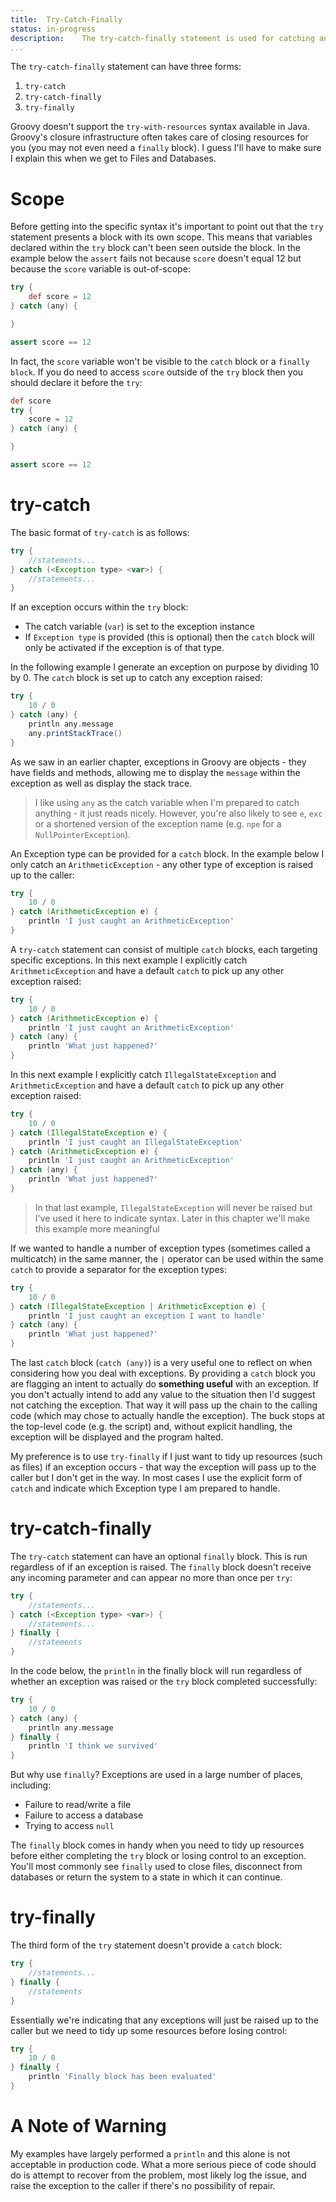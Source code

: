 ```yaml
---
title:	Try-Catch-Finally
status:	in-progress
description:	The try-catch-finally statement is used for catching and handling exceptions and errors.
...
```

The `try-catch-finally` statement can have three forms:

1. `try-catch`
2. `try-catch-finally`
3. `try-finally`

Groovy doesn't support the `try-with-resources` syntax available in Java. Groovy's closure infrastructure often takes care of closing resources for you (you may not even need a `finally` block). I guess I'll have to make sure I explain this when we get to Files and Databases.

# Scope
Before getting into the specific syntax it's important to point out that the `try` statement presents a block with its own scope. This means that variables declared within the `try` block can't been seen outside the block. In the example below the `assert` fails not because `score` doesn't equal 12 but because the `score` variable is out-of-scope:

```groovy
try {
    def score = 12
} catch (any) {

}

assert score == 12
```

In fact, the `score` variable won't be visible to the `catch` block or a `finally block`. If you do need to access `score` outside of the `try` block then you should declare it before the `try`:

```groovy
def score
try {
    score = 12
} catch (any) {

}

assert score == 12
```

# try-catch
The basic format of `try-catch`  is as follows:

```groovy
try {
	//statements...
} catch (<Exception type> <var>) {
	//statements...
}
```

If an exception occurs within the `try` block:

- The catch variable (`var`) is set to the exception instance
- If `Exception type` is provided (this is optional) then the `catch` block will only be activated if the exception is of that type.

In the following example I generate an exception on purpose by dividing 10 by 0. The `catch` block is set up to catch any exception raised:

```groovy
try {
    10 / 0
} catch (any) {
    println any.message
    any.printStackTrace()
}
```

As we saw in an earlier chapter, exceptions in Groovy are objects - they have fields and methods, allowing me to display the `message` within the exception as well as display the stack trace.

>I like using `any` as the catch variable when I'm prepared to catch anything - it just reads nicely. However, you're also likely to see `e`, `exc` or a shortened version of the exception name (e.g. `npe` for a `NullPointerException`).

An Exception type can be provided for a `catch` block. In the example below I only catch an `ArithmeticException` - any other type of exception is raised up to the caller:

```groovy
try {
    10 / 0
} catch (ArithmeticException e) {
    println 'I just caught an ArithmeticException'
}
```

A `try-catch` statement can consist of multiple `catch` blocks, each targeting specific exceptions. In this next example I explicitly catch `ArithmeticException` and have a default `catch` to pick up any other exception raised:

```groovy
try {
    10 / 0
} catch (ArithmeticException e) {
    println 'I just caught an ArithmeticException'
} catch (any) {
    println 'What just happened?'
}
```

In this next example I explicitly catch `IllegalStateException` and `ArithmeticException` and have a default `catch` to pick up any other exception raised:

```groovy
try {
    10 / 0
} catch (IllegalStateException e) {
    println 'I just caught an IllegalStateException'
} catch (ArithmeticException e) {
    println 'I just caught an ArithmeticException'
} catch (any) {
    println 'What just happened?'
}
```

>In that last example, `IllegalStateException` will never be raised but I've used it here to indicate syntax. Later in this chapter we'll make this example more meaningful

If we wanted to handle a number of exception types (sometimes called a multicatch) in the same manner, the `|` operator can be used within the same `catch` to provide a separator for the exception types:

```groovy
try {
    10 / 0
} catch (IllegalStateException | ArithmeticException e) {
    println 'I just caught an exception I want to handle'
} catch (any) {
    println 'What just happened?'
}
```

The last `catch` block (`catch (any)`) is a very useful one to reflect on when considering how you deal with exceptions. By providing a `catch` block you are flagging an intent to actually do __something useful__ with an exception. If you don't actually intend to add any value to the situation then I'd suggest not catching the exception. That way it will pass up the chain to the calling code (which may chose to actually handle the exception). The buck stops at the top-level code (e.g. the script) and, without explicit handling, the exception will be displayed and the program halted.

My preference is to use `try-finally` if I just want to tidy up resources (such as files) if an exception occurs - that way the exception will pass up to the caller but I don't get in the way. In most cases I use the explicit form of `catch` and indicate which Exception type I am prepared to handle.

# try-catch-finally
The `try-catch` statement can have an optional `finally` block. This is run regardless of if an exception is raised. The `finally` block doesn't receive any incoming parameter and can appear no more than once per `try`:

```groovy
try {
	//statements...
} catch (<Exception type> <var>) {
	//statements...
} finally {
	//statements
}
```

In the code below, the `println` in the finally block will run regardless of whether an exception was raised or the `try` block completed successfully:

```groovy
try {
    10 / 0
} catch (any) {
    println any.message
} finally {
    println 'I think we survived'
}
```

But why use `finally`? Exceptions are used in a large number of places, including:

- Failure to read/write a file
- Failure to access a database
- Trying to access `null`

The `finally` block comes in handy when you need to tidy up resources before either completing the `try` block or losing control to an exception. You'll most commonly see `finally` used to close files, disconnect from databases or return the system to a state in which it can continue. 

# try-finally
The third form of the `try` statement doesn't provide a `catch` block:

```groovy
try {
	//statements...
} finally {
	//statements
}
```

Essentially we're indicating that any exceptions will just be raised up to the caller but we need to tidy up some resources before losing control:

```groovy
try {
    10 / 0
} finally {
    println 'Finally block has been evaluated'
}
```


# A Note of Warning

My examples have largely performed a `println` and this alone is not acceptable in production code. What a more serious piece of code should do is attempt to recover from the problem, most likely log the issue, and raise the exception to the caller if there's no possibility of repair.
